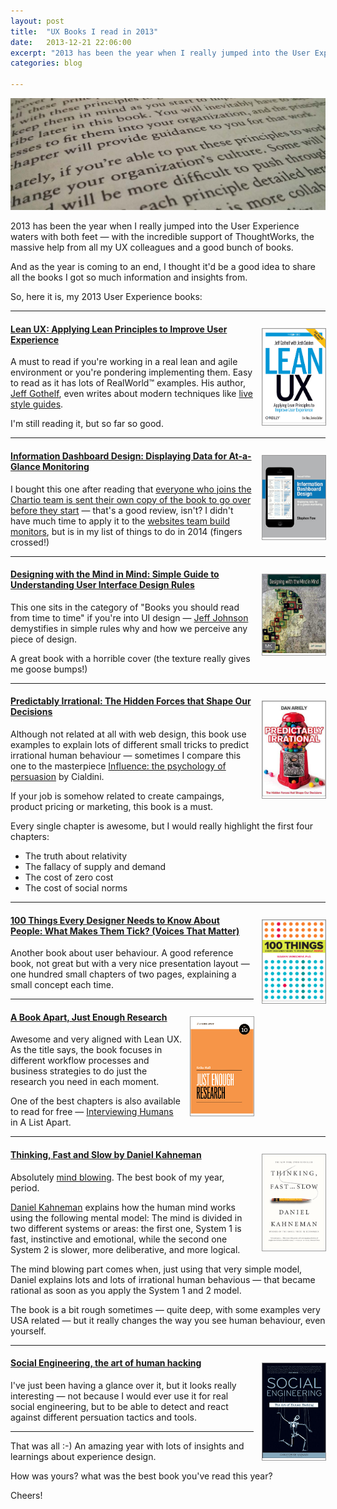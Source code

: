 ```yaml
---
layout: post
title:  "UX Books I read in 2013"
date:   2013-12-21 22:06:00
excerpt: "2013 has been the year when I really jumped into the User Experience waters with both feet with the incredible"
categories: blog

---
```


<p><img class="full-width-image" src="/images/experience_design_books_2013.jpg" /></p>

2013 has been the year when I really jumped into the User Experience waters with both feet — with the incredible support of ThoughtWorks, the massive help from all my UX colleagues and a good bunch of books.

And as the year is coming to an end, I thought it'd be a good idea to share all the books I got so much information and insights from.

So, here it is, my 2013 User Experience books:

---

<p style="outline: 1px solid #999; float: right; margin: 1em 0 1em 1em; width: 20%"><img class="full-width-image" src="/images/book_lean_ux.png" /></p>

#### [Lean UX: Applying Lean Principles to Improve User Experience](http://shop.oreilly.com/product/0636920021827.do)

A must to read if you're working in a real lean and agile environment or you're pondering implementing them. Easy to read as it has lots of RealWorld™ examples. His author, [Jeff Gothelf](https://twitter.com/jboogie), even writes about modern techniques like [live  style guides](http://3oheme.com/blog/2013/09/25/different-areas-you-need-to-think-about-for-a-website-frontend-wip.html#documenting_the_code).

I'm still reading it, but so far so good.

---

<p style="outline: 1px solid #999; float: right; margin: 1em 0 1em 1em; width: 20%"><img class="full-width-image" src="/images/book_information_dashboard.png" /></p>

#### [Information Dashboard Design: Displaying Data for At-a-Glance Monitoring](http://www.amazon.co.uk/Information-Dashboard-Design-At-Glance/dp/1938377001)

I bought this one after reading that [everyone who joins the Chartio team is sent their own copy of the book to go over before they start](http://chartio.com/blog/2013/08/informationdashboarddesign) — that's a good review, isn't? I didn't have much time to apply it to the [websites team build monitors](http://www.pinterest.com/twstudios/bestbuildlight/), but is in my list of things to do in 2014 (fingers crossed!)

---

<p style="outline: 1px solid #999; float: right; margin: 1em 0 1em 1em; width: 20%"><img class="full-width-image" src="/images/book_design_with_the_mind_in_mind.jpg" /></p>

#### [Designing with the Mind in Mind: Simple Guide to Understanding User Interface Design Rules](http://www.amazon.co.uk/Simple-Guide-Understanding-Interface-Design/dp/012375030X)

This one sits in the category of "Books you should read from time to time" if you're into UI design — [Jeff Johnson](http://www.uiwizards.com/about.html) demystifies in simple rules why and how we perceive any piece of design.

A great book with a horrible cover (the texture really gives me goose bumps!)

---

<p style="outline: 1px solid #999; float: right; margin: 1em 0 1em 1em; width: 20%"><img class="full-width-image" src="/images/book_predictably_irrational.jpg" /></p>

#### [Predictably Irrational: The Hidden Forces that Shape Our Decisions](http://en.wikipedia.org/wiki/Predictably_Irrational)

Although not related at all with web design, this book use examples to explain lots of different small tricks to predict irrational human behaviour — sometimes I compare this one to the masterpiece [Influence: the psychology of persuasion](http://www.amazon.co.uk/Influence-Psychology-Persuasion-Robert-Cialdini/dp/006124189X) by Cialdini.

If your job is somehow related to create campaings, product pricing or marketing, this book is a must.

Every single chapter is awesome, but I would really highlight the first four chapters:
* The truth about relativity
* The fallacy of supply and demand
* The cost of zero cost
* The cost of social norms

---

<p style="outline: 1px solid #999; float: right; margin: 1em 0 1em 1em; width: 20%"><img class="full-width-image" src="/images/book_100_things.png" /></p>

#### [100 Things Every Designer Needs to Know About People: What Makes Them Tick? (Voices That Matter)](http://www.amazon.co.uk/Things-Every-Designer-Needs-People/dp/0321767535)

Another book about user behaviour. A good reference book, not great but with a very nice presentation layout — one hundred small chapters of two pages, explaining a small concept each time.

---

<p style="outline: 1px solid #999; float: right; margin: 1em 0 1em 1em; width: 20%"><img class="full-width-image" src="/images/book_just_enough_research.png" /></p>

#### [A Book Apart, Just Enough Research](http://www.abookapart.com/products/just-enough-research)

Awesome and very aligned with Lean UX. As the title says, the book focuses in different workflow processes and business strategies to do just the research you need in each moment.

One of the best chapters is also available to read for free — [Interviewing Humans](http://alistapart.com/article/interviewing-humans) in A List Apart.

---

<p style="outline: 1px solid #999; float: right; margin: 1em 0 1em 1em; width: 20%"><img class="full-width-image" src="/images/book_thinking_fast_and_slow.png" /></p>

#### [Thinking, Fast and Slow by Daniel Kahneman](http://www.theguardian.com/books/2011/dec/13/thinking-fast-slow-daniel-kahneman)

Absolutely [mind blowing](http://i1276.photobucket.com/albums/y462/staffpicks/Animated_GIFs/2qdy5o0.gif). The best book of my year, period.

[Daniel Kahneman](http://en.wikipedia.org/wiki/Daniel_Kahneman) explains how the human mind works using the following mental model: The mind is divided in two different systems or areas: the first one, System 1 is fast, instinctive and emotional, while the second one System 2 is slower, more deliberative, and more logical.

The mind blowing part comes when, just using that very simple model, Daniel explains lots and lots of irrational human behavious — that became rational as soon as you apply the System 1 and 2 model. 

The book is a bit rough sometimes — quite deep, with some examples very USA related — but it really changes the way you see human behaviour, even yourself. 

---

<p style="outline: 1px solid #999; float: right; margin: 1em 0 1em 1em; width: 20%"><img class="full-width-image" src="/images/book_the_art_of_human_hacking.png" /></p>

#### [Social Engineering, the art of human hacking](http://www.amazon.co.uk/Social-Engineering-Art-Human-Hacking/dp/0470639539)

I've just been having a glance over it, but it looks really interesting — not because I would ever use it for real social engineering, but to be able to detect and react against different persuation tactics and tools.

---


That was all :-) An amazing year with lots of insights and learnings about experience design.

How was yours? what was the best book you've read this year?

Cheers!